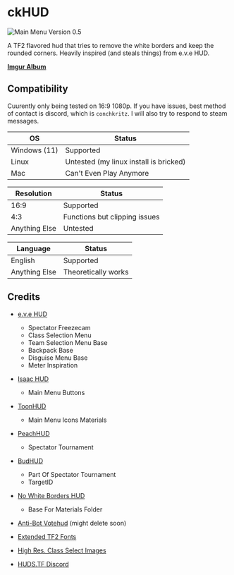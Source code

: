 # ckHUD

![Main Menu Version 0.5](https://github.com/user-attachments/assets/54018793-aa37-4034-80f2-61d22180e90d)

A TF2 flavored hud that tries to remove the white borders and keep the rounded corners.
Heavily inspired (and steals things) from e.v.e HUD.

[**Imgur Album**](https://imgur.com/a/oX2zvhA)

## Compatibility
Cuurently only being tested on 16:9 1080p. 
If you have issues, best method of contact is discord, which is `conchkritz`. I will also try to respond to steam messages.

| OS  | Status |
| ------------- | ------------- |
| Windows (11)  | Supported  |
| Linux  | Untested (my linux install is bricked) |
| Mac  | Can't Even Play Anymore |

| Resolution  | Status |
| ------------- | ------------- |
| 16:9  | Supported  |
| 4:3  | Functions but clipping issues |
| Anything Else  | Untested  |

| Language  | Status |
| ------------- | ------------- |
| English  | Supported  |
| Anything Else  | Theoretically works  |

## Credits
* [e.v.e HUD](https://gamebanana.com/mods/26852)
  * Spectator Freezecam
  * Class Selection Menu
  * Team Selection Menu Base
  * Backpack Base
  * Disguise Menu Base
  * Meter Inspiration

* [Isaac HUD](https://github.com/Xeletron/Isaac-Hud)
  * Main Menu Buttons

* [ToonHUD](https://toonhud.com/)
  * Main Menu Icons Materials
  
* [PeachHUD](https://github.com/PapaPeach/PeachHUD)
  * Spectator Tournament
  
* [BudHUD](https://github.com/CriticalFlaw/flawhud)
  * Part Of Spectator Tournament
  * TargetID
  
* [No White Borders HUD](https://gamebanana.com/mods/294682)
  * Base For Materials Folder
    
* [Anti-Bot Votehud](https://github.com/andy013/votehud_custom_font) (might delete soon)

* [Extended TF2 Fonts](https://github.com/jakadak/TF2-extended-fonts)  
 
* [High Res. Class Select Images](https://www.teamfortress.tv/52291/high-res-class-select-images)

* [HUDS.TF Discord](https://discord.com/invite/pc9ekye) 
